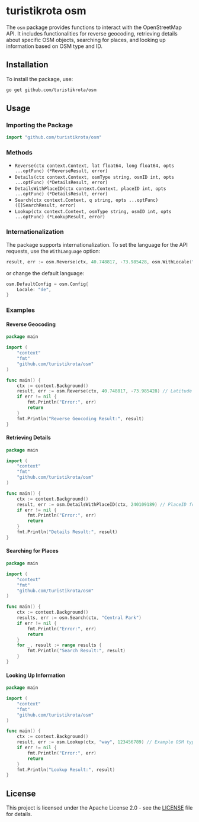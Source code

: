 # turistikrota osm

The `osm` package provides functions to interact with the OpenStreetMap API. It includes functionalities for reverse geocoding, retrieving details about specific OSM objects, searching for places, and looking up information based on OSM type and ID.

## Installation

To install the package, use:

```sh
go get github.com/turistikrota/osm
```

## Usage

### Importing the Package

```go
import "github.com/turistikrota/osm"
```

### Methods

- `Reverse(ctx context.Context, lat float64, long float64, opts ...optFunc) (*ReverseResult, error)`
- `Details(ctx context.Context, osmType string, osmID int, opts ...optFunc) (*DetailsResult, error)`
- `DetailsWithPlaceID(ctx context.Context, placeID int, opts ...optFunc) (*DetailsResult, error)`
- `Search(ctx context.Context, q string, opts ...optFunc) ([]SearchResult, error)`
- `Lookup(ctx context.Context, osmType string, osmID int, opts ...optFunc) (*LookupResult, error)`

### Internationalization

The package supports internationalization. To set the language for the API requests, use the `WithLanguage` option:

```go
result, err := osm.Reverse(ctx, 40.748817, -73.985428, osm.WithLocale("de"))
```

or change the default language:

```go
osm.DefaultConfig = osm.Config{
    Locale: "de",
}
```

### Examples

#### Reverse Geocoding

```go
package main

import (
    "context"
    "fmt"
    "github.com/turistikrota/osm"
)

func main() {
    ctx := context.Background()
    result, err := osm.Reverse(ctx, 40.748817, -73.985428) // Latitude and Longitude for the Empire State Building
    if err != nil {
        fmt.Println("Error:", err)
        return
    }
    fmt.Println("Reverse Geocoding Result:", result)
}
```

#### Retrieving Details

```go
package main

import (
    "context"
    "fmt"
    "github.com/turistikrota/osm"
)

func main() {
    ctx := context.Background()
    result, err := osm.DetailsWithPlaceID(ctx, 240109189) // PlaceID for the Empire State Building
    if err != nil {
        fmt.Println("Error:", err)
        return
    }
    fmt.Println("Details Result:", result)
}
```

#### Searching for Places

```go
package main

import (
    "context"
    "fmt"
    "github.com/turistikrota/osm"
)

func main() {
    ctx := context.Background()
    results, err := osm.Search(ctx, "Central Park")
    if err != nil {
        fmt.Println("Error:", err)
        return
    }
    for _, result := range results {
        fmt.Println("Search Result:", result)
    }
}
```

#### Looking Up Information

```go
package main

import (
    "context"
    "fmt"
    "github.com/turistikrota/osm"
)

func main() {
    ctx := context.Background()
    result, err := osm.Lookup(ctx, "way", 123456789) // Example OSM type and ID
    if err != nil {
        fmt.Println("Error:", err)
        return
    }
    fmt.Println("Lookup Result:", result)
}
```

## License

This project is licensed under the Apache License 2.0 - see the [LICENSE](LICENSE) file for details.